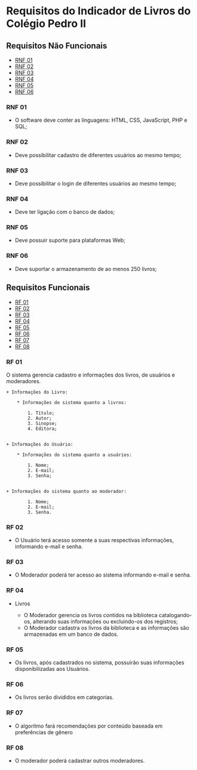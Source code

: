 # Requisitos do Indicador de Livros do Colégio Pedro II

## Requisitos Não Funcionais
- [RNF 01](#rnf-01)
- [RNF 02](#rnf-02)
- [RNF 03](#rnf-03)
- [RNF 04](#rnf-04)
- [RNF 05](#rnf-05)
- [RNF 06](#rnf-06)

### RNF 01    
+ O software deve conter as linguagens: HTML, CSS, JavaScript, PHP e SQL;

### RNF 02
+ Deve possibilitar cadastro de diferentes usuários ao mesmo tempo;

### RNF 03
+ Deve possibilitar o login de diferentes usuários ao mesmo tempo;

### RNF 04
+ Deve ter ligação com o banco de dados;

### RNF 05
+ Deve possuir suporte para plataformas Web;

### RNF 06
+ Deve suportar o armazenamento de ao menos 250 livros;

## Requisitos Funcionais
- [RF 01](#rf-01)
- [RF 02](#rf-02)
- [RF 03](#rf-03)
- [RF 04](#rf-04)
- [RF 05](#rf-05)
- [RF 06](#rf-06)
- [RF 07](#rf-07)
- [RF 08](#rf-08)

### RF 01
O sistema gerencia cadastro e informações dos livros, de usuários e moderadores.
    
    + Informações do Livro:

        * Informações do sistema quanto a livros:

  	        1. Título;
  	        2. Autor;
  	        3. Sinopse;
  	        4. Editora;


    + Informações do Usuário:

        * Informações do sistema quanto a usuários:

  	        1. Nome;
  	        2. E-mail;   
  	        3. Senha;


    + Informações do sistema quanto ao moderador:

  	        1. Nome;
  	        2. E-mail;
  	        3. Senha.


### RF 02
+ O Usuário terá acesso somente a suas respectivas informações, informando e-mail e senha.

### RF 03
+ O Moderador poderá ter acesso ao sistema informando e-mail e senha. 

### RF 04
+ Livros

    * O Moderador gerencia os livros contidos na biblioteca catalogando-os, alterando suas informações ou excluindo-os dos registros;
    * O Moderador cadastra os livros da biblioteca e as informações são armazenadas em um banco de dados.

### RF 05
+ Os livros, após cadastrados no sistema, possuirão suas informações disponibilizadas aos Usuários.

### RF 06
+ Os livros serão divididos em categorias.

### RF 07
+ O algoritmo fará recomendações por conteúdo baseada em preferências de gênero

### RF 08
+ O moderador poderá cadastrar outros moderadores.
